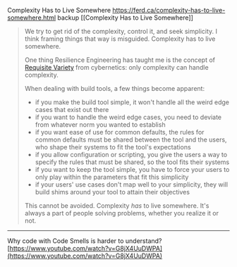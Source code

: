 
Complexity Has to Live Somewhere
https://ferd.ca/complexity-has-to-live-somewhere.html
backup [[Complexity Has to Live Somewhere]]

> We try to get rid of the complexity, control it, and seek simplicity. I think framing things that way is misguided. Complexity has to live somewhere.
> 
> One thing Resilience Engineering has taught me is the concept of [Requisite Variety](http://pespmc1.vub.ac.be/REQVAR.html) from cybernetics: only complexity can handle complexity.
> 
> When dealing with build tools, a few things become apparent:
> 
> -   if you make the build tool simple, it won't handle all the weird edge cases that exist out there
> -   if you want to handle the weird edge cases, you need to deviate from whatever norm you wanted to establish
> -   if you want ease of use for common defaults, the rules for common defaults must be shared between the tool and the users, who shape their systems to fit the tool's expectations
> -   if you allow configuration or scripting, you give the users a way to specify the rules that must be shared, so the tool fits their systems
> -   if you want to keep the tool simple, you have to force your users to only play within the parameters that fit this simplicity
> -   if your users' use cases don't map well to your simplicity, they will build shims around your tool to attain their objectives
> 
> This cannot be avoided. Complexity _has_ to live somewhere. It's always a part of people solving problems, whether you realize it or not.

---

Why code with Code Smells is harder to understand?  
[https://www.youtube.com/watch?v=G8jX4UuDWPA](https://www.youtube.com/watch?v=G8jX4UuDWPA)